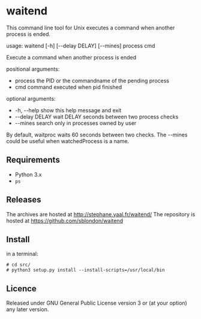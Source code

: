 waitend
=======

This command line tool for Unix executes a command when another process is 
ended.

usage: waitend [-h] [--delay DELAY] [--mines] process cmd

Execute a command when another process is ended

positional arguments:
  - process        the PID or the commandname of the pending process
  - cmd            command executed when pid finished

optional arguments:
  - -h, --help     show this help message and exit
  - --delay DELAY  wait DELAY seconds between two process checks
  - --mines        search only in processes owned by user


By default, waitproc waits 60 seconds between two checks.
The --mines could be useful when watchedProcess is a name.


Requirements
------------

 - Python 3.x
 - `ps`


Releases
--------

The archives are hosted at http://stephane.yaal.fr/waitend/
The repository is hosted at https://github.com/sblondon/waitend


Install
-------

in a terminal:
```
# cd src/
# python3 setup.py install --install-scripts=/usr/local/bin
```

Licence
-------

Released under GNU General Public License version 3 or (at your option) any
later version.

